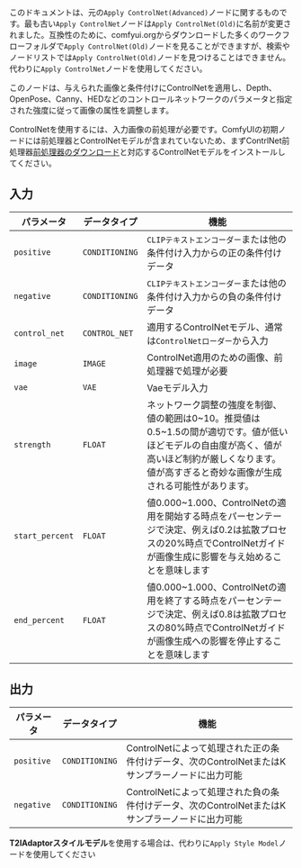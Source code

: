 このドキュメントは、元の`Apply ControlNet(Advanced)`ノードに関するものです。最も古い`Apply ControlNet`ノードは`Apply ControlNet(Old)`に名前が変更されました。互換性のために、comfyui.orgからダウンロードした多くのワークフローフォルダで`Apply ControlNet(Old)`ノードを見ることができますが、検索やノードリストでは`Apply ControlNet(Old)`ノードを見つけることはできません。代わりに`Apply ControlNet`ノードを使用してください。

このノードは、与えられた画像と条件付けにControlNetを適用し、Depth、OpenPose、Canny、HEDなどのコントロールネットワークのパラメータと指定された強度に従って画像の属性を調整します。

ControlNetを使用するには、入力画像の前処理が必要です。ComfyUIの初期ノードには前処理器とControlNetモデルが含まれていないため、まずContrlNet前処理器[前処理器のダウンロード](https://github.com/Fannovel16/comfy_controlnet_preprocessors)と対応するControlNetモデルをインストールしてください。

## 入力

| パラメータ | データタイプ | 機能 |
| --- | --- | --- |
| `positive` | `CONDITIONING` | `CLIPテキストエンコーダー`または他の条件付け入力からの正の条件付けデータ |
| `negative` | `CONDITIONING` | `CLIPテキストエンコーダー`または他の条件付け入力からの負の条件付けデータ |
| `control_net` | `CONTROL_NET` | 適用するControlNetモデル、通常は`ControlNetローダー`から入力 |
| `image` | `IMAGE` | ControlNet適用のための画像、前処理器で処理が必要 |
| `vae` | `VAE` | Vaeモデル入力 |
| `strength` | `FLOAT` | ネットワーク調整の強度を制御、値の範囲は0~10。推奨値は0.5~1.5の間が適切です。値が低いほどモデルの自由度が高く、値が高いほど制約が厳しくなります。値が高すぎると奇妙な画像が生成される可能性があります。 |
| `start_percent` | `FLOAT` | 値0.000~1.000、ControlNetの適用を開始する時点をパーセンテージで決定、例えば0.2は拡散プロセスの20%時点でControlNetガイドが画像生成に影響を与え始めることを意味します |
| `end_percent` | `FLOAT` | 値0.000~1.000、ControlNetの適用を終了する時点をパーセンテージで決定、例えば0.8は拡散プロセスの80%時点でControlNetガイドが画像生成への影響を停止することを意味します |

## 出力

| パラメータ | データタイプ | 機能 |
| --- | --- | --- |
| `positive` | `CONDITIONING` | ControlNetによって処理された正の条件付けデータ、次のControlNetまたはKサンプラーノードに出力可能 |
| `negative` | `CONDITIONING` | ControlNetによって処理された負の条件付けデータ、次のControlNetまたはKサンプラーノードに出力可能 |

**T2IAdaptorスタイルモデル**を使用する場合は、代わりに`Apply Style Model`ノードを使用してください